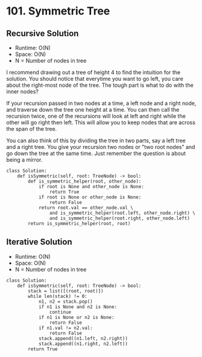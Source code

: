 # 101. Symmetric Tree

## Recursive Solution
- Runtime: O(N)
- Space: O(N)
- N = Number of nodes in tree

I recommend drawing out a tree of height 4 to find the intuition for the solution.
You should notice that everytime you want to go left, you care about the right-most node of the tree.
The tough part is what to do with the inner nodes?

If your recursion passed in two nodes at a time, a left node and a right node, and traverse down the tree one height at a time. 
You can then call the recursion twice, one of the recursions will look at left and right while the other will go right then left.
This will allow you to keep nodes that are across the span of the tree.

You can also think of this by dividing the tree in two parts, say a left tree and a right tree.
You give your recursion two nodes or "two root nodes" and go down the tree at the same time.
Just remember the question is about being a mirror.

```
class Solution:
    def isSymmetric(self, root: TreeNode) -> bool:
        def is_symmetric_helper(root, other_node):
            if root is None and other_node is None:
                return True
            if root is None or other_node is None:
                return False
            return root.val == other_node.val \
                and is_symmetric_helper(root.left, other_node.right) \
                and is_symmetric_helper(root.right, other_node.left)
        return is_symmetric_helper(root, root)
```

## Iterative Solution
- Runtime: O(N)
- Space: O(N)
- N = Number of nodes in tree

```
class Solution:
    def isSymmetric(self, root: TreeNode) -> bool:
        stack = list([(root, root)])
        while len(stack) != 0:
            n1, n2 = stack.pop()
            if n1 is None and n2 is None:
                continue
            if n1 is None or n2 is None:
                return False
            if n1.val != n2.val:
                return False
            stack.append((n1.left, n2.right))
            stack.append((n1.right, n2.left))
        return True
```
